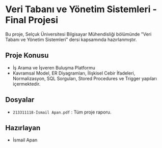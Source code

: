 # Veri Tabanı ve Yönetim Sistemleri - Final Projesi

Bu proje, Selçuk Üniversitesi Bilgisayar Mühendisliği bölümünde "Veri Tabanı ve Yönetim Sistemleri" dersi kapsamında hazırlanmıştır.

## Proje Konusu
- İş Arama ve İşveren Buluşma Platformu
- Kavramsal Model, ER Diyagramları, İlişkisel Cebir İfadeleri, Normalizasyon, SQL Sorguları, Stored Procedures ve Trigger yapıları içermektedir.

## Dosyalar
- `213311118-İsmail Apan.pdf` : Tüm proje raporu.

## Hazırlayan
- İsmail Apan
